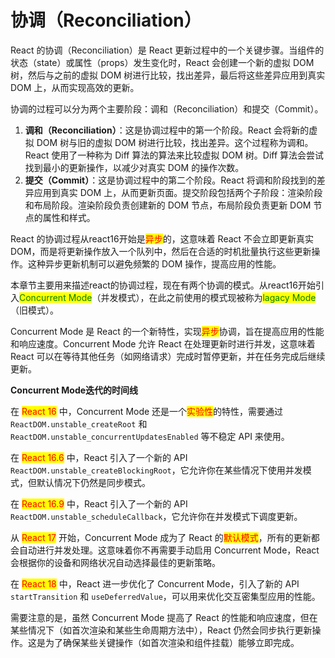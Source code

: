 # 协调（Reconciliation）

React 的协调（Reconciliation）是 React 更新过程中的一个关键步骤。当组件的状态（state）或属性（props）发生变化时，React 会创建一个新的虚拟 DOM 树，然后与之前的虚拟 DOM 树进行比较，找出差异，最后将这些差异应用到真实 DOM 上，从而实现高效的更新。

协调的过程可以分为两个主要阶段：调和（Reconciliation）和提交（Commit）。

1. **调和（Reconciliation）**：这是协调过程中的第一个阶段。React 会将新的虚拟 DOM 树与旧的虚拟 DOM 树进行比较，找出差异。这个过程称为调和。React 使用了一种称为 Diff 算法的算法来比较虚拟 DOM 树。Diff 算法会尝试找到最小的更新操作，以减少对真实 DOM 的操作次数。
2. **提交（Commit）**：这是协调过程中的第二个阶段。React 将调和阶段找到的差异应用到真实 DOM 上，从而更新页面。提交阶段包括两个子阶段：渲染阶段和布局阶段。渲染阶段负责创建新的 DOM 节点，布局阶段负责更新 DOM 节点的属性和样式。

React 的协调过程从react16开始是<mark style="color:red;">异步</mark>的，这意味着 React 不会立即更新真实 DOM，而是将更新操作放入一个队列中，然后在合适的时机批量执行这些更新操作。这种异步更新机制可以避免频繁的 DOM 操作，提高应用的性能。

本章节主要用来描述react的协调过程，现在有两个协调的模式。从react16开始引入<mark style="color:green;">Concurrent Mode</mark>（并发模式），在此之前使用的模式现被称为<mark style="color:green;">lagacy Mode</mark>（旧模式）。

Concurrent Mode 是 React 的一个新特性，实现<mark style="color:red;">异步</mark>协调，旨在提高应用的性能和响应速度。Concurrent Mode 允许 React 在处理更新时进行并发，这意味着 React 可以在等待其他任务（如网络请求）完成时暂停更新，并在任务完成后继续更新。

**Concurrent Mode迭代的时间线**

在 <mark style="color:red;">React 16</mark> 中，Concurrent Mode 还是一个<mark style="color:red;">实验性</mark>的特性，需要通过 `ReactDOM.unstable_createRoot` 和 `ReactDOM.unstable_concurrentUpdatesEnabled` 等不稳定 API 来使用。

在 <mark style="color:red;">React 16.6</mark> 中，React 引入了一个新的 API `ReactDOM.unstable_createBlockingRoot`，它允许你在某些情况下使用并发模式，但默认情况下仍然是同步模式。

在 <mark style="color:red;">React 16.9</mark> 中，React 引入了一个新的 API `ReactDOM.unstable_scheduleCallback`，它允许你在并发模式下调度更新。

从 <mark style="color:red;">React 17</mark> 开始，Concurrent Mode 成为了 React 的<mark style="color:red;">默认模式</mark>，所有的更新都会自动进行并发处理。这意味着你不再需要手动启用 Concurrent Mode，React 会根据你的设备和网络状况自动选择最佳的更新策略。

在 <mark style="color:red;">React 18</mark> 中，React 进一步优化了 Concurrent Mode，引入了新的 API `startTransition` 和 `useDeferredValue`，可以用来优化交互密集型应用的性能。



需要注意的是，虽然 Concurrent Mode 提高了 React 的性能和响应速度，但在某些情况下（如首次渲染和某些生命周期方法中），React 仍然会同步执行更新操作。这是为了确保某些关键操作（如首次渲染和组件挂载）能够立即完成。
